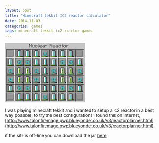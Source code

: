 ```yaml
---
layout: post
title: "Minecraft tekkit IC2 reactor calculator"
date: 2014-11-03
categories: games
tags: minecraft tekkit ic2 reactor games
---
```


![ic2 reactor](/assets/images/post/2014-11-03-tekkit-ic2-reactor-calculator/ic2reactorsetup.png)

I was playing minecraft tekkit and i wanted to setup a ic2 reactor in a best way possible, to try the best configurations i found this on internet, [http://www.talonfiremage.pwp.blueyonder.co.uk/v3/reactorplanner.html](http://www.talonfiremage.pwp.blueyonder.co.uk/v3/reactorplanner.html)

if the site is off-line you can download the jar [here](http://www.mediafire.com/download/dn7zxdkumi23e11/IC2ReactorPlannerV2.jar)
